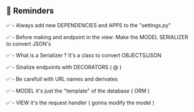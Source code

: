## 📌 Reminders

✅​ - Always add new DEPENDENCIES and APPS to the "settings.py"

✅​ - Before making and endpoint in the view: Make the MODEL SERIALIZER to convert JSON's

✅ - What is a Serializer ? It's a class to convert OBJECTS/JSON

✅​ - Sinalize endpoints with DECORATORS ( @ )

✅​​​ - Be carefull with URL names and derivates

✅ - MODEL it's just the "template" of the database ( ORM )

✅ - VIEW it's the request handler ( gonna modify the model )
